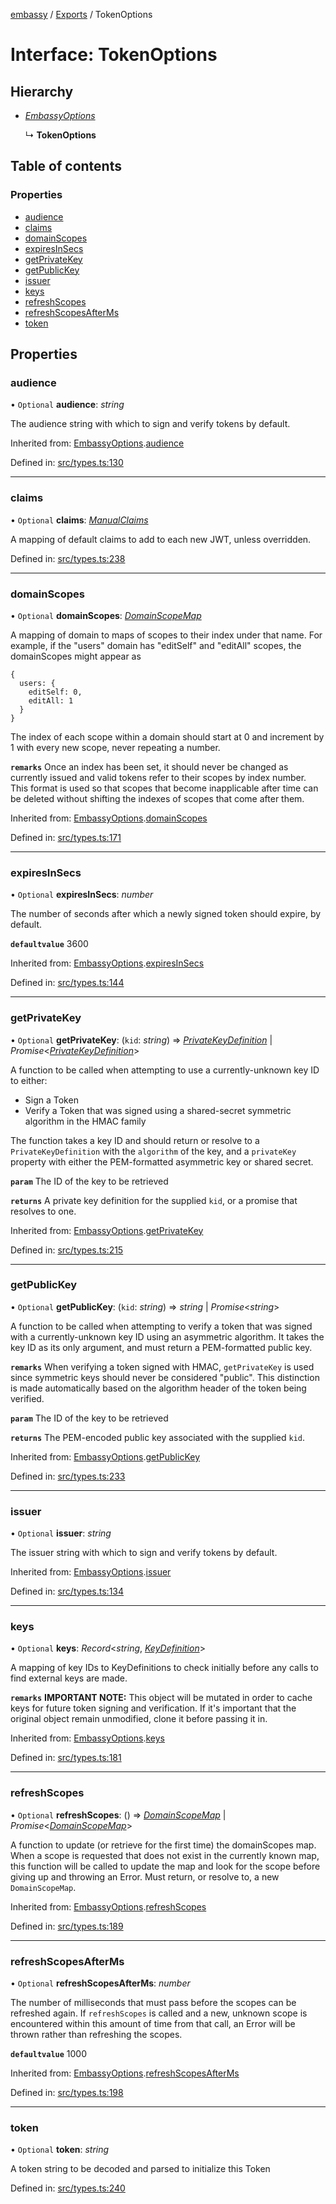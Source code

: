 [embassy](../README.md) / [Exports](../modules.md) / TokenOptions

# Interface: TokenOptions

## Hierarchy

* [*EmbassyOptions*](embassyoptions.md)

  ↳ **TokenOptions**

## Table of contents

### Properties

- [audience](tokenoptions.md#audience)
- [claims](tokenoptions.md#claims)
- [domainScopes](tokenoptions.md#domainscopes)
- [expiresInSecs](tokenoptions.md#expiresinsecs)
- [getPrivateKey](tokenoptions.md#getprivatekey)
- [getPublicKey](tokenoptions.md#getpublickey)
- [issuer](tokenoptions.md#issuer)
- [keys](tokenoptions.md#keys)
- [refreshScopes](tokenoptions.md#refreshscopes)
- [refreshScopesAfterMs](tokenoptions.md#refreshscopesafterms)
- [token](tokenoptions.md#token)

## Properties

### audience

• `Optional` **audience**: *string*

The audience string with which to sign and verify tokens by default.

Inherited from: [EmbassyOptions](embassyoptions.md).[audience](embassyoptions.md#audience)

Defined in: [src/types.ts:130](https://github.com/TomFrost/Embassy/blob/3a9cf3a/src/types.ts#L130)

___

### claims

• `Optional` **claims**: [*ManualClaims*](manualclaims.md)

A mapping of default claims to add to each new JWT, unless overridden.

Defined in: [src/types.ts:238](https://github.com/TomFrost/Embassy/blob/3a9cf3a/src/types.ts#L238)

___

### domainScopes

• `Optional` **domainScopes**: [*DomainScopeMap*](domainscopemap.md)

A mapping of domain to maps of scopes to their index under that name. For
example, if the "users" domain has "editSelf" and "editAll" scopes, the
domainScopes might appear as

```
{
  users: {
    editSelf: 0,
    editAll: 1
  }
}
```

The index of each scope within a domain should start at 0 and increment by
1 with every new scope, never repeating a number.

**`remarks`** 
Once an index has been set, it should never be changed as currently issued
and valid tokens refer to their scopes by index number. This format is used
so that scopes that become inapplicable after time can be deleted without
shifting the indexes of scopes that come after them.

Inherited from: [EmbassyOptions](embassyoptions.md).[domainScopes](embassyoptions.md#domainscopes)

Defined in: [src/types.ts:171](https://github.com/TomFrost/Embassy/blob/3a9cf3a/src/types.ts#L171)

___

### expiresInSecs

• `Optional` **expiresInSecs**: *number*

The number of seconds after which a newly signed token should expire, by
default.

**`defaultvalue`** 3600

Inherited from: [EmbassyOptions](embassyoptions.md).[expiresInSecs](embassyoptions.md#expiresinsecs)

Defined in: [src/types.ts:144](https://github.com/TomFrost/Embassy/blob/3a9cf3a/src/types.ts#L144)

___

### getPrivateKey

• `Optional` **getPrivateKey**: (`kid`: *string*) => [*PrivateKeyDefinition*](../modules.md#privatekeydefinition) \| *Promise*<[*PrivateKeyDefinition*](../modules.md#privatekeydefinition)\>

A function to be called when attempting to use a currently-unknown key ID
to either:

- Sign a Token
- Verify a Token that was signed using a shared-secret symmetric algorithm
  in the HMAC family

The function takes a key ID and should return or resolve to a
`PrivateKeyDefinition` with the `algorithm` of the key, and a `privateKey`
property with either the PEM-formatted asymmetric key or shared secret.

**`param`** The ID of the key to be retrieved

**`returns`** A private key definition for the supplied `kid`, or a promise that
resolves to one.

Inherited from: [EmbassyOptions](embassyoptions.md).[getPrivateKey](embassyoptions.md#getprivatekey)

Defined in: [src/types.ts:215](https://github.com/TomFrost/Embassy/blob/3a9cf3a/src/types.ts#L215)

___

### getPublicKey

• `Optional` **getPublicKey**: (`kid`: *string*) => *string* \| *Promise*<*string*\>

A function to be called when attempting to verify a token that was
signed with a currently-unknown key ID using an asymmetric algorithm. It
takes the key ID as its only argument, and must return a PEM-formatted
public key.

**`remarks`** 
When verifying a token signed with HMAC, `getPrivateKey` is used since
symmetric keys should never be considered "public". This distinction is
made automatically based on the algorithm header of the token being
verified.

**`param`** The ID of the key to be retrieved

**`returns`** The PEM-encoded public key associated with the supplied `kid`.

Inherited from: [EmbassyOptions](embassyoptions.md).[getPublicKey](embassyoptions.md#getpublickey)

Defined in: [src/types.ts:233](https://github.com/TomFrost/Embassy/blob/3a9cf3a/src/types.ts#L233)

___

### issuer

• `Optional` **issuer**: *string*

The issuer string with which to sign and verify tokens by default.

Inherited from: [EmbassyOptions](embassyoptions.md).[issuer](embassyoptions.md#issuer)

Defined in: [src/types.ts:134](https://github.com/TomFrost/Embassy/blob/3a9cf3a/src/types.ts#L134)

___

### keys

• `Optional` **keys**: *Record*<*string*, [*KeyDefinition*](../modules.md#keydefinition)\>

A mapping of key IDs to KeyDefinitions to check initially before any calls
to find external keys are made.

**`remarks`** 
**IMPORTANT NOTE:** This object will be mutated in order to cache keys for
future token signing and verification. If it's important that the original
object remain unmodified, clone it before passing it in.

Inherited from: [EmbassyOptions](embassyoptions.md).[keys](embassyoptions.md#keys)

Defined in: [src/types.ts:181](https://github.com/TomFrost/Embassy/blob/3a9cf3a/src/types.ts#L181)

___

### refreshScopes

• `Optional` **refreshScopes**: () => [*DomainScopeMap*](domainscopemap.md) \| *Promise*<[*DomainScopeMap*](domainscopemap.md)\>

A function to update (or retrieve for the first time) the domainScopes map.
When a scope is requested that does not exist in the currently known map,
this function will be called to update the map and look for the scope
before giving up and throwing an Error. Must return, or resolve to, a new
`DomainScopeMap`.

Inherited from: [EmbassyOptions](embassyoptions.md).[refreshScopes](embassyoptions.md#refreshscopes)

Defined in: [src/types.ts:189](https://github.com/TomFrost/Embassy/blob/3a9cf3a/src/types.ts#L189)

___

### refreshScopesAfterMs

• `Optional` **refreshScopesAfterMs**: *number*

The number of milliseconds that must pass before the scopes can be
refreshed again. If `refreshScopes` is called and a new, unknown scope
is encountered within this amount of time from that call, an Error will be
thrown rather than refreshing the scopes.

**`defaultvalue`** 1000

Inherited from: [EmbassyOptions](embassyoptions.md).[refreshScopesAfterMs](embassyoptions.md#refreshscopesafterms)

Defined in: [src/types.ts:198](https://github.com/TomFrost/Embassy/blob/3a9cf3a/src/types.ts#L198)

___

### token

• `Optional` **token**: *string*

A token string to be decoded and parsed to initialize this Token

Defined in: [src/types.ts:240](https://github.com/TomFrost/Embassy/blob/3a9cf3a/src/types.ts#L240)
